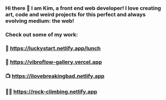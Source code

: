 ### Hi there 👋 I am Kim, a front end web developer! I love creating art, code and weird projects for this perfect and always evolving medium: the web!
### Check out some of my work:
### 
### 🍚 https://luckystart.netlify.app/lunch
### 🔋 https://vibroflow-gallery.vercel.app
### 📺 https://ilovebreakingbad.netlify.app
### 🧗‍♀️ https://rock-climbing.netlify.app

